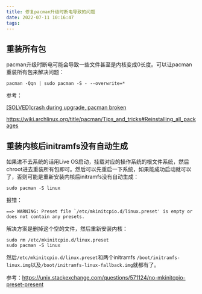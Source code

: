 ```yaml
---
title: 修复pacman升级时断电导致的问题
date: 2022-07-11 10:16:47
tags:
---
```


## 重装所有包

pacman升级时断电可能会导致一些文件甚至是内核变成0长度。可以让pacman重装所有包来解决问题：

```shell
pacman -Qqn | sudo pacman -S - --overwrite=*
```

参考：

[[SOLVED]crash during upgrade, pacman broken](https://bbs.archlinux.org/viewtopic.php?id=250008)

<https://wiki.archlinux.org/title/pacman/Tips_and_tricks#Reinstalling_all_packages>

## 重装内核后initramfs没有自动生成

如果进不去系统的话用Live OS启动，挂载对应的操作系统的根文件系统，然后chroot进去重装所有包即可。然后可以先重启一下系统，如果能成功启动就可以了，否则可能是重新安装内核后initramfs没有自动生成：

```shell
sudo pacman -S linux
```

报错：

```text
==> WARNING: Preset file `/etc/mkinitcpio.d/linux.preset' is empty or does not contain any presets.
```

解决方案是删掉这个空的文件，然后重新安装内核：

```shell
sudo rm /etc/mkinitcpio.d/linux.preset
sudo pacman -S linux
```

然后`/etc/mkinitcpio.d/linux.preset`和两个initramfs `/boot/initramfs-linux.img`以及`/boot/initramfs-linux-fallback.img`就都有了。

参考：<https://unix.stackexchange.com/questions/571124/no-mkinitcpio-preset-present>

